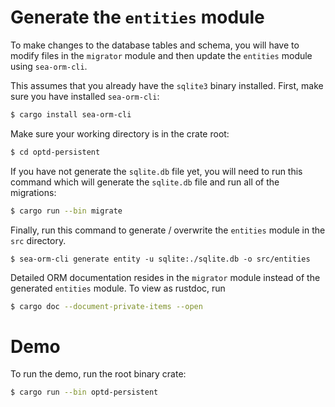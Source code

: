 # Generate the `entities` module

To make changes to the database tables and schema, you will have to modify files in the `migrator` module and then update the `entities` module using `sea-orm-cli`.

This assumes that you already have the `sqlite3` binary installed. First, make sure you have installed `sea-orm-cli`:

```sh
$ cargo install sea-orm-cli
```

Make sure your working directory is in the crate root:

```sh
$ cd optd-persistent
```

If you have not generate the `sqlite.db` file yet, you will need to run this command which will generate the `sqlite.db` file and run all of the migrations:

```sh
$ cargo run --bin migrate
```

Finally, run this command to generate / overwrite the `entities` module in the `src` directory.

```
$ sea-orm-cli generate entity -u sqlite:./sqlite.db -o src/entities
```

Detailed ORM documentation resides in the `migrator` module instead of the generated `entities` module. To view as rustdoc, run

```sh
$ cargo doc --document-private-items --open
```

# Demo

To run the demo, run the root binary crate:

```sh
$ cargo run --bin optd-persistent
```
